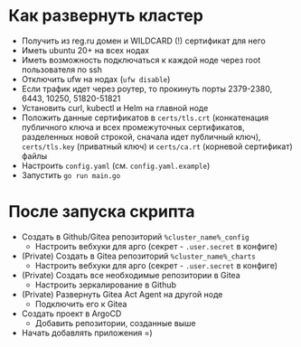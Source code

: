 # Как развернуть кластер

* Получить из reg.ru домен и WILDCARD (!) сертификат для него
* Иметь ubuntu 20+ на всех нодах
* Иметь возможность подключаться к каждой ноде через root пользователя по ssh
* Отключить ufw на нодах (`ufw disable`)
* Если трафик идет через роутер, то прокинуть порты 2379-2380, 6443, 10250, 51820-51821
* Установить curl, kubectl и Helm на главной ноде
* Положить данные сертификатов в `certs/tls.crt` (конкатенация публичного ключа и всех промежуточных сертификатов,
  разделенных новой строкой, сначала идет публичный ключ), `certs/tls.key` (приватный ключ) и `certs/ca.rt` (корневой
  сертификат) файлы
* Настроить `config.yaml` (см. `config.yaml.example`)
* Запустить `go run main.go`

# После запуска скрипта

* Создать в Github/Gitea репозиторий `%cluster_name%_config`
  * Настроить вебхуки для арго (секрет - `.user.secret` в конфиге)
* (Private) Создать в Gitea репозиторий `%cluster_name%_charts`
  * Настроить вебхуки для арго (секрет - `.user.secret` в конфиге)
* (Private) Создать все необходимые репозитории в Gitea
  * Настроить зеркалирование в Github
* (Private) Развернуть Gitea Act Agent на другой ноде
  * Подключить его к Gitea
* Создать проект в ArgoCD
  * Добавить репозитории, созданные выше
* Начать добавлять приложения =)
